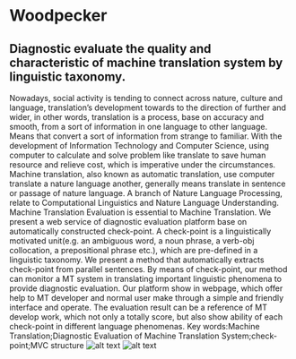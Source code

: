 # Woodpecker
## Diagnostic evaluate the quality and characteristic of machine translation system by linguistic taxonomy.
Nowadays, social activity is tending to connect across nature, culture and language, translation’s development towards to the direction of further and wider, in other words, translation is a process, base on accuracy and smooth, from a sort of information in one language to other language. Means that convert a sort of information from strange to familiar. With the development of Information Technology and Computer Science, using computer to calculate and solve problem like translate to save human resource and relieve cost, which is imperative under the circumstances. Machine translation, also known as automatic translation, use computer translate a nature language another, generally means translate in sentence or passage of nature language. A branch of Nature Language Processing, relate to Computational Linguistics and Nature Language Understanding. Machine Translation Evaluation is essential to Machine Translation. We present a web service of diagnostic evaluation platform base on automatically constructed check-point. A check-point is a linguistically motivated unit(e.g. an ambiguous word, a noun phrase, a verb-obj collocation, a prepositional phrase etc.), which are pre-defined in a linguistic taxonomy. We present a method that automatically extracts check-point from parallel sentences. By means of check-point, our method can monitor a MT system in translating important linguistic phenomena to provide diagnostic evaluation. Our platform show in webpage, which offer help to MT developer and normal user make through a simple and friendly interface and operate. The evaluation result can be a reference of MT develop work, which not only a totally score, but also show ability of each check-point in different language phenomenas.
Key words:Machine Translation;Diagnostic Evaluation of Machine Translation System;check-point;MVC structure
![alt text](./result1 "Result1")
![alt text](./result2 "Result2")
